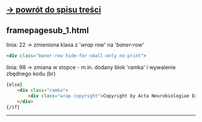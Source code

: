 [-> powrót do spisu treści](README.md)
---

## framepagesub_1.html

linia: 22 -> zmieniona klasa z '_wrap row_' na '_baner-row_'

```html
<div class="baner-row hide-for-small-only no-print">
```

linia: 98 -> zmiana w stopce - m.in. dodany blok 'ramka' i wywalenie zbędnego kodu (br)

```html
{else}
	<div class="ramka">
	    <div class="wrap copyright">Copyright by Acta Neurobiologiae Experimentalis, 2017 – 2019</br>created by <a class="textfoot" target="_blank" href="http://www.24development.com">24 Development</a> & design by <a class="textfoot" target="_blank" href="https://www.sojuz.pl">SOJUZ studio</a></div>>
	</div>
{/if}
```

---
